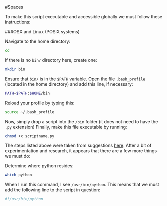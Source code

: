 #Spaces

To make this script executable and accessible globally we must follow these instructions:

###OSX and Linux (POSIX systems)

Navigate to the home directory:

```bash
cd
```

If there is no `bin/` directory here, create one:

```bash
mkdir bin
```

Ensure that `bin/` is in the `$PATH` variable. Open the file `.bash_profile` (located in the home directory) and add this line, if necessary:

```bash
PATH=$PATH:$HOME/bin
```

Reload your profile by typing this:

```bash
source ~/.bash_profile
```

Now, simply drop a script into the `/bin` folder (it does not need to have the `.py` extension) Finally, make this file executable by running:

```bash
chmod +x scriptname.py
```

The steps listed above were taken from suggestions [here](https://shapeshed.com/using-custom-shell-scripts-on-osx-or-linux/). After a bit of experimentation and research, it appears that there are a few more things we must do:

Determine where python resides:

```bash
which python
```

When I run this command, I see `/usr/bin/python`. This means that we must add the following line to the script in question:

```bash
#!/usr/bin/python
```
